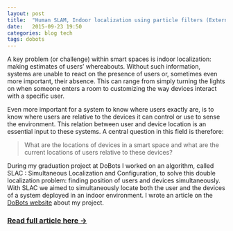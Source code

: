 ```yaml
---
layout: post
title:  "Human SLAM, Indoor localization using particle filters (External blog post)"
date:   2015-09-23 19:50
categories: blog tech
tags: dobots
---
```


A key problem (or challenge) within smart spaces is indoor localization: making estimates of users’ whereabouts. Without such information, systems are unable to react on the presence of users or, sometimes even more important, their absence. This can range from simply turning the lights on when someone enters a room to customizing the way devices interact with a specific user.

Even more important for a system to know where users exactly are, is to know where users are relative to the devices it can control or use to sense the environment. This relation between user and device location is an essential input to these systems. A central question in this field is therefore:

> What are the locations of devices in a smart space and what are the current locations of users relative to these devices?

During my graduation project at DoBots I worked on an algorithm, called SLAC : Simultaneous Localization and Configuration, to solve this double localization problem: finding position of users and devices simultaneously.  With SLAC we aimed to simultaneously locate both the user and the devices of a system deployed in an indoor environment. I wrote an article on the [DoBots website](https://dobots.nl/2015/09/03/human-slam-indoor-localization-using-particle-filters/) about my project.

### [Read full article here &rarr;](https://dobots.nl/2015/09/03/human-slam-indoor-localization-using-particle-filters/)
